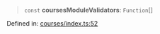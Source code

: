 > `const` **coursesModuleValidators**: `Function`[]

Defined in: [courses/index.ts:52](https://github.com/AgamW017/vibe/blob/f011e99553eb05654c723a04e5f8a64502953f7a/backend/src/modules/courses/index.ts#L52)
